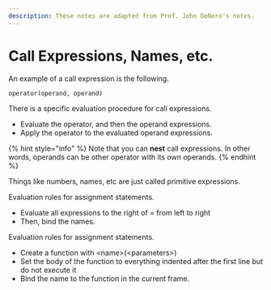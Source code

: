 ```yaml
---
description: These notes are adapted from Prof. John DeNero's notes.
---
```


# Call Expressions, Names, etc.

An example of a call expression is the following.

```python
operator(operand, operand)
```

There is a specific evaluation procedure for call expressions.

* Evaluate the operator, and then the operand expressions.
* Apply the operator to the evaluated operand expressions.

{% hint style="info" %}
Note that you can **nest** call expressions. In other words, operands can be other operator with its own operands.
{% endhint %}

Things like numbers, names, etc are just called primitive expressions.

Evaluation rules for assignment statements.

* Evaluate all expressions to the right of = from left to right
* Then, bind the names.

Evaluation rules for assignment statements.

* Create a function with &lt;name&gt;\(&lt;parameters&gt;\)
* Set the body of the function to everything indented after the first line but do not execute it
* Bind the name to the function in the current frame.



